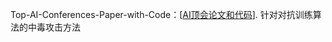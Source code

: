 Top-AI-Conferences-Paper-with-Code：[[AI顶会论文和代码](https://github.com/MLNLP-World/Top-AI-Conferences-Paper-with-Code?tab=readme-ov-file)].
针对对抗训练算法的中毒攻击方法
